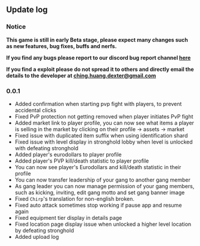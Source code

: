 ## Update log
### Notice
**This game is still in early Beta stage, please expect many changes such as new features, bug fixes, buffs and nerfs.**

**If you find any bugs please report to our discord bug report channel [here](https://discord.com/channels/1140647450122657812/1146133684022415400)**

**If you find a exploit please do not spread it to others and directly email the details to the developer at [ching.huang.dexter@gmail.com](mailto:ching.huang.dexter@gmail.com)**

### 0.0.1
- Added confirmation when starting pvp fight with players, to prevent accidental clicks
- Fixed PvP protection not getting removed when player initiates PvP fight
- Added market link to player profile, you can now see what items a player is selling in the market by clicking on their profile -> assets -> market
- Fixed issue with duplicated item suffix when using identification shard
- Fixed issue with level display in stronghold lobby when level is unlocked with defeating stronghold
- Added player's eurodollars to player profile
- Added player's PVP kill/death statistic to player profile
- You can now see player's Eurodollars and kill/death statistic in their profile
- You can now transfer leadership of your gang to another gang member
- As gang leader you can now manage permission of your gang members, such as kicking, inviting, edit gang motto and set gang banner image
- Fixed `Chirp`'s translation for non-english broken.
- Fixed auto attack sometimes stop working if pause app and resume again
- Fixed equipment tier display in details page
- Fixed location page display issue when unlocked a higher level location by defeating stronghold
- Added upload log